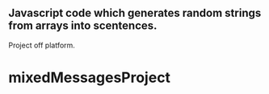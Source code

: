 ## Javascript code which generates random strings from arrays into scentences.
Project off platform.
# mixedMessagesProject
